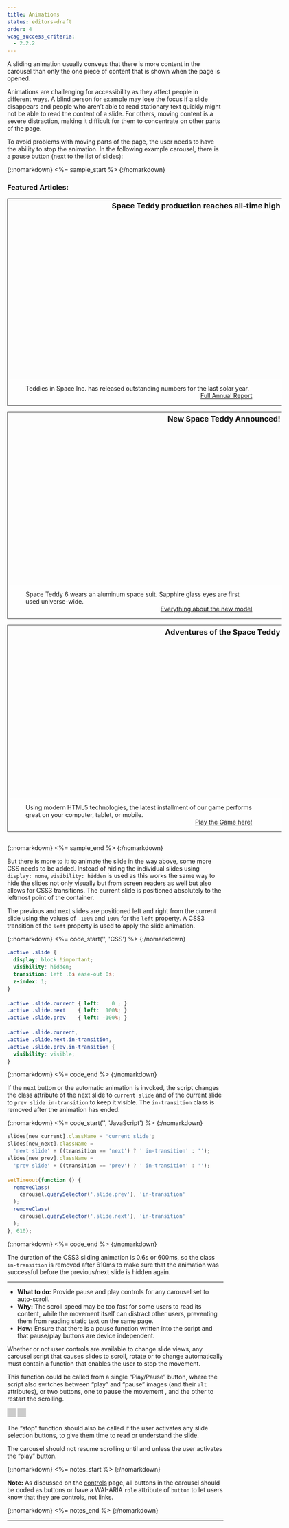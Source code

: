 ```yaml
---
title: Animations
status: editors-draft
order: 4
wcag_success_criteria:
  - 2.2.2
---
```


A sliding animation usually conveys that there is more content in the carousel than only the one piece of content that is shown when the page is opened.

Animations are challenging for accessibility as they affect people in different ways. A blind person for example may lose the focus if a slide disappears and people who aren’t able to read stationary text quickly might not be able to read the content of a slide. For others, moving content is a severe distraction, making it difficult for them to concentrate on other parts of the page.

To avoid problems with moving parts of the page, the user needs to have the ability to stop the animation. In the following example carousel, there is a pause button (next to the list of slides):

{::nomarkdown}
<%= sample_start %>
{:/nomarkdown}

<h3 role="presentational">Featured Articles:</h3>
<div id="c" class="carousel">
    <ul>
        <li class="slide" style="background-image: url('../../img/ex-teddy1.jpg');">
            <h4>Space Teddy production reaches all-time high</h4>
            <p>
                Teddies in Space Inc. has released outstanding numbers for the last solar year.
                <a href="…">Full Annual Report</a>
            </p>
        </li>
        <li class="slide" style="background-image: url('../../img/ex-teddy2.jpg');">
            <h4>New Space Teddy Announced!</h4>
            <p>
                Space Teddy 6 wears an aluminum space suit. Sapphire glass eyes are first used universe-wide.
                <a href="…">Everything about the new model</a>
            </p>
        </li>
        <li class="slide" style="background-image: url('../../img/ex-teddy3.jpg');">
            <h4>Adventures of the Space Teddy</h4>
            <p>
                Using modern HTML5 technologies, the latest installment of our game performs great on your computer, tablet, or mobile.
                <a href="…">Play the Game here!</a>
            </p>
        </li>
    </ul>
</div>

<style>

.active .slide {
  display: block !important;
  visibility: hidden;
  transition: left .6s ease-out;
}

.active .slide.current {
  visibility: visible;
  left: 0;
}

.active .slide.next {
  left: 100%;
}

.active .slide.prev {
  left: -100%;
}

.active .slide.next.in-transition,
.active .slide.prev.in-transition {
  visibility:visible;
}
</style>

{::nomarkdown}
<%= sample_end %>
{:/nomarkdown}

But there is more to it: to animate the slide in the way above, some more CSS needs to be added. Instead of hiding the individual slides using `display: none`, `visibility: hidden` is used as this works the same way to hide the slides not only visually but from screen readers as well but also allows for CSS3 transitions. The current slide is positioned absolutely to the leftmost point of the container.

The previous and next slides are positioned left and right from the current slide using the values of `-100%` and `100%` for the `left` property. A CSS3 transition of the `left` property is used to apply the slide animation.

{::nomarkdown}
<%= code_start('', 'CSS') %>
{:/nomarkdown}

~~~css
.active .slide {
  display: block !important;
  visibility: hidden;
  transition: left .6s ease-out 0s;
  z-index: 1;
}

.active .slide.current { left:    0 ; }
.active .slide.next    { left:  100%; }
.active .slide.prev    { left: -100%; }

.active .slide.current,
.active .slide.next.in-transition,
.active .slide.prev.in-transition {
  visibility: visible;
}
~~~

{::nomarkdown}
<%= code_end %>
{:/nomarkdown}

If the next button or the automatic animation is invoked, the script changes the class attribute of the next slide to `current slide` and of the current slide to `prev slide in-transition` to keep it visible. The `in-transition` class is removed after the animation has ended.

{::nomarkdown}
<%= code_start('', 'JavaScript') %>
{:/nomarkdown}

~~~js
slides[new_current].className = 'current slide';
slides[new_next].className =
  'next slide' + ((transition == 'next') ? ' in-transition' : '');
slides[new_prev].className =
  'prev slide' + ((transition == 'prev') ? ' in-transition' : '');

setTimeout(function () {
  removeClass(
    carousel.querySelector('.slide.prev'), 'in-transition'
  );
  removeClass(
    carousel.querySelector('.slide.next'), 'in-transition'
  );
}, 610);
~~~

{::nomarkdown}
<%= code_end %>
{:/nomarkdown}

The duration of the CSS3 sliding animation is 0.6s or 600ms, so the class `in-transition` is removed after 610ms to make sure that the animation was successful before the previous/next slide is hidden again.

***

- **What to do:** Provide pause and play controls for any carousel set to auto-scroll.
- **Why:** The scroll speed may be too fast for some users to read its content, while the movement itself can distract other users, preventing them from reading static text on the same page.
- **How:** Ensure that there is a pause function written into the script and that pause/play buttons are device independent.

Whether or not user controls are available to change slide views, any carousel script that causes slides to scroll, rotate or to change automatically must contain a function that enables the user to stop the movement.

This function could be called from a single “Play/Pause” button, where the script also switches between “play” and “pause” images (and their `alt` attributes), or two buttons, one to pause the movement , and the other to restart the scrolling.

![Pause](../img/placeholder.gif) ![Play](../img/placeholder.gif)

The “stop” function should also be called if the user activates any slide selection buttons, to give them time to read or understand the slide.

The carousel should not resume scrolling until and unless the user activates the “play” button.

{::nomarkdown}
<%= notes_start %>
{:/nomarkdown}

**Note:** As discussed on the [controls](controls.html) page, all buttons in the carousel should be coded as buttons or have a WAI-ARIA `role` attribute of `button` to let users know that they are controls, not links.

{::nomarkdown}
<%= notes_end %>
{:/nomarkdown}


***

<style>
  .carousel, .slide {
    width: 640px;
    padding:0;
    margin: 0;
    overflow: hidden;
  }
  .carousel {
    position: relative;
  }
  .carousel ul {
    margin:0;
    padding: 0;
  }
  .slide {
    /*position: absolute;*/
    height: 480px;
    background-size: cover;
    position: relative;
    margin-bottom:1em;
    border:1px solid #333;
  }
  .slide h4 {
    display:inline-block;
    float:righ;
    font-size: 1.25em;
    margin:0;
    padding: .25em;
    text-align: right;
    background-color: rgba(255,255,255,.8);
    float:right;
    border-radius: 0 0 0 .5em;
  }
  .slide p {
    position: absolute;
    bottom: 0;
    left: 0;
    right: 0;
    margin:0;
    clear:both;
    padding: 1em 5em 1em 3em;
    background-color: rgba(255,255,255,.8);
  }
  .slide a {
    display:block;
    text-align: right;
  }

.carousel.active {
  height: 480px;
  /* overflow:hidden; */
  border: 1px solid #333;
  position:relative;
}

.active .slide {
  border: none;
  display: none;
  position:absolute;
  top:0;
  left:0;
  z-index:200;
}

.slide.current {
  display:block;
  z-index: 500;
}

.btn-prev,
.btn-next {
  position:absolute;
  z-index: 700;
  top: 50%;
  margin-top: -2.5em;
  border:0;
  background: rgba(255,255,255,.6);
  line-height: 1;
  padding:2em .5em;
  transition: padding .4s ease-out;
}

.btn-next:hover,
.btn-next:focus,
.btn-prev:hover,
.btn-prev:focus {
  padding-left: 2em;
  padding-right:2em;
}

.btn-prev {
  left:0;
  border-radius: 0 .25em .25em 0;
}

.btn-next {
  right:0;
  border-radius: .25em 0 0 .25em;
}

.carousel.with-slidenav {
  padding-bottom: 4em;
  background-color: #fff;
}
.carousel.with-slidenav .slide {
  border-bottom: 1px solid #333;
}

.slidenav {
  position: absolute;
  bottom:1em;
  left: 0;
  right: 0;
  text-align: center;
}

.slidenav li {
  display:inline-block;
  margin: 0 .5em;
}

.slidenav button {
  border: 2px solid #036;
  background-color: #036;
  line-height: 1em;
  height: 2em;
  width:2em;
  font-weight: bold;
  color: #fff;
}

.slidenav button.current {
  border-radius: .5em;
  background-color: #fff;
  color: #333;
}

.slidenav button:hover,
.slidenav button:focus {
  border: 2px dashed #fff;
}

.slidenav button.current:hover,
.slidenav button.current:focus {
  border: 2px dashed #036;
}

</style>

<script>
var myCarousel = (function() {

  var carousel, slides, index, slidenav, settings, timer;

  function forEachElement(elements, fn) {
    for (var i = 0; i < elements.length; i++)
      fn(elements[i], i);
  }

  function removeClass(el, className) {
    if (el.classList) {
      el.classList.remove(className);
    } else {
      el.className = el.className.replace(new RegExp('(^|\\b)' + className.split(' ').join('|') + '(\\b|$)', 'gi'), ' ');
    }
  }

  function init(set) {
    settings = set;
    carousel = document.getElementById(settings.id);
    slides = carousel.querySelectorAll('.slide');

    carousel.className = 'active carousel';

    var ctrls = document.createElement('ul');

    ctrls.className = 'controls';
    ctrls.innerHTML = '<li>' +
        '<button type="button" class="btn-prev"><img src="/img/chevron-left.png" alt="Previous Slide"></button>' +
      '</li>' +
      '<li>' +
        '<button type="button" class="btn-next"><img src="/img/chevron-right.png" alt="Next Slide"></button>' +
      '</li>';

    ctrls.querySelector('.btn-prev').addEventListener('click', function(){
      prevSlide();
    });

    ctrls.querySelector('.btn-next').addEventListener('click', function(){
      nextSlide();
    });

    carousel.appendChild(ctrls);

    if (settings.slidenav || settings.animate) {
      slidenav = document.createElement('ul');

      slidenav.className = 'slidenav';

      if (settings.animate) {
        var li = document.createElement('li');

        if (settings.startAnimated) {
          li.innerHTML = '<button data-stop=true><span class="visuallyhidden">Stop Animation </span>￭</button>';
        } else {
          li.innerHTML = '<button data-start=true><span class="visuallyhidden">Start Animation </span>▶</button>';
        }

        slidenav.appendChild(li);
      }

      if (settings.slidenav) {
        forEachElement(slides, function(el, i){
          var li = document.createElement('li');
          var klass = (i===0) ? 'class="current" ' : '';
          var kurrent = (i===0) ? ' <span class="visuallyhidden">(Current Slide)</span>' : '';

          li.innerHTML = '<button '+ klass +'data-slide="' + i + '"><span class="visuallyhidden">News</span> ' + (i+1) + kurrent + '</button>';
          slidenav.appendChild(li);
        });
      }

      slidenav.addEventListener('click', function(event) {
        var button = event.target;
        if (button.localName == 'button') {
          if (button.getAttribute('data-slide')) {
            stopAutomation();
            setSlides(button.getAttribute('data-slide'), true);
          } else if (button.getAttribute('data-stop')) {
            stopAutomation();
          } else if (button.getAttribute('data-start')) {
            startAutomation();
          }
        }
      }, true);

      carousel.className = 'active carousel with-slidenav';
      carousel.appendChild(slidenav);
    }

    index = 0;
    setSlides(index);

     if (settings.startAnimated) {
      timer = setTimeout(function () {
        nextSlide();
      }, 5000);
    }
  }

  function setSlides(new_current, setFocus, transition) {
    setFocus = typeof setFocus !== 'undefined' ? setFocus : false;
    transition = typeof transition !== 'undefined' ? transition : 'none';

    new_current = parseFloat(new_current);

    var length = slides.length;
    var new_next = new_current+1;
    var new_prev = new_current-1;

    if(new_next === length) {
      new_next = 0;
    } else if(new_prev < 0) {
      new_prev = length-1;
    }

    for (var i = slides.length - 1; i >= 0; i--) {
      slides[i].className = "slide";
    }

    slides[new_next].className = 'next slide' + ((transition == 'next') ? ' in-transition' : '');
    slides[new_prev].className = 'prev slide' + ((transition == 'prev') ? ' in-transition' : '');

    slides[new_current].className = 'current slide';

    if(settings.slidenav) {
      var buttons = carousel.querySelectorAll('.slidenav button[data-slide]');
      for (var j = buttons.length - 1; j >= 0; j--) {
        buttons[j].className = "";
      }
      buttons[new_current].className = "current";
    }

    index = new_current;

    setTimeout(function () {
      removeClass(carousel.querySelector('.slide.prev'), 'in-transition');
      removeClass(carousel.querySelector('.slide.next'), 'in-transition');
      if (setFocus) {
        slides[new_current].setAttribute('tabindex', '-1');
        slides[new_current].focus();
      }
    }, 610);

  }

  function nextSlide() {

    var length = slides.length,
    new_current = index + 1;

    if(new_current === length) {
      new_current = 0;
    }

    setSlides(new_current, false, 'prev');

    if (settings.animate) {
      timer = setTimeout(function () {
        nextSlide();
      }, 5000);
    }

  }

  function prevSlide() {
    var length = slides.length,
    new_current = index - 1;

    if(new_current < 0) {
      new_current = length-1;
    }

    setSlides(new_current, false, 'next');

  }

  function stopAutomation() {
    clearTimeout(timer);
    settings.animate = false;
    _this = carousel.querySelector('[data-stop], [data-start]');
    _this.innerHTML = '<span class="visuallyhidden">Start Animation </span>▶';
    _this.removeAttribute('data-stop');
    _this.setAttribute('data-start', 'true');
  }

  function startAutomation() {
    settings.animate = true;
    timer = setTimeout(function () {
      nextSlide();
    }, 5000);
    _this = carousel.querySelector('[data-stop], [data-start]');
    _this.innerHTML = '<span class="visuallyhidden">Stop Animation </span>￭';
    _this.setAttribute('data-stop', 'true');
    _this.removeAttribute('data-start');
  }

  return {
    init:init,
    next:nextSlide,
    prev:prevSlide,
    goto:setSlides,
    stop:stopAutomation,
    start:startAutomation
  };
});

var c = new myCarousel();
c.init({
  id: 'c',
  slidenav: true,
  animate: true,
  startAnimated: true
});
</script>
